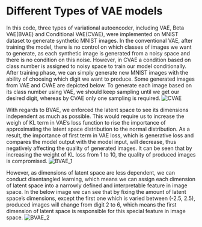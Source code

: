 # Different Types of VAE models 
In this code, three types of variational autoencoder, including VAE, Beta VAE(BVAE) and Conditional VAE(CVAE), were implemented on MNIST dataset to generate synthetic MNIST images. In the conventional VAE, after training the model, there is no control on which classes of images we want to generate, as each synthetic image is generated from a noisy space and there is no condition on this noise. However, in CVAE a condition based on class number is assigned to noisy space to train our model conditionally. After training phase, we can simply generate new MNIST images with the ability of choosing which digit we want to produce. Some generated images from VAE and CVAE are depicted below. To generate each image based on its class number using VAE, we should keep sampling until we get our desired digit, whereas by CVAE only one sampling is required.
![CVAE](https://github.com/ErshadHasanpour/Analysis-of-Different-VAE-models-based-on-MNIST-digits-/assets/96794427/8f698c17-f05c-484f-8295-869ba1471835)

With regards to BVAE, we enforced the latent space to see its dimensions independent as much as possible. This would require us to increase the weigh of KL term in VAE’s loss function to rise the importance of approximating the latent space distribution to the normal distribution. As a result, the importance of first term in VAE loss, which is generative loss and compares the model output with the model input, will decrease, thus negatively affecting the quality of generated images. It can be seen that by increasing the weight of KL loss from 1 to 10, the quality of produced images is compromised. 
![BVAE_1](https://github.com/ErshadHasanpour/Analysis-of-Different-VAE-models-based-on-MNIST-digits-/assets/96794427/2ec140e0-0df1-442e-bdd3-554ed8dd102d)

However, as dimensions of latent space are less dependent, we can conduct disentangled learning, which means we can assign each dimension of latent space into a narrowly defined and interpretable feature in image space. In the below image we can see that by fixing the amount of latent space’s dimensions, except the first one which is varied between (-2.5, 2.5), produced images will change from digit 2 to 6, which means the first dimension of latent space is responsible for this special feature in image space. 
![BVAE_2](https://github.com/ErshadHasanpour/Analysis-of-Different-VAE-models-based-on-MNIST-digits-/assets/96794427/d15f68c8-5438-492b-854e-698d89f969f8)
